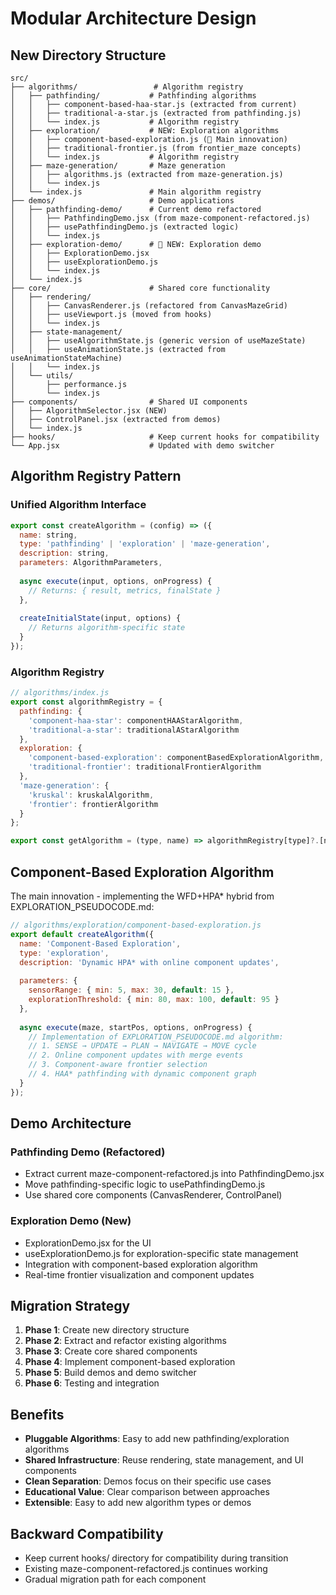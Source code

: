 # Modular Architecture Design

## New Directory Structure

```
src/
├── algorithms/                 # Algorithm registry
│   ├── pathfinding/           # Pathfinding algorithms  
│   │   ├── component-based-haa-star.js (extracted from current)
│   │   ├── traditional-a-star.js (extracted from pathfinding.js)
│   │   └── index.js           # Algorithm registry
│   ├── exploration/           # NEW: Exploration algorithms
│   │   ├── component-based-exploration.js (🚀 Main innovation)
│   │   ├── traditional-frontier.js (from frontier_maze concepts)
│   │   └── index.js           # Algorithm registry
│   ├── maze-generation/       # Maze generation
│   │   ├── algorithms.js (extracted from maze-generation.js)
│   │   └── index.js
│   └── index.js               # Main algorithm registry
├── demos/                     # Demo applications
│   ├── pathfinding-demo/      # Current demo refactored
│   │   ├── PathfindingDemo.jsx (from maze-component-refactored.js)
│   │   ├── usePathfindingDemo.js (extracted logic)
│   │   └── index.js
│   ├── exploration-demo/      # 🎯 NEW: Exploration demo
│   │   ├── ExplorationDemo.jsx
│   │   ├── useExplorationDemo.js
│   │   └── index.js
│   └── index.js
├── core/                      # Shared core functionality  
│   ├── rendering/
│   │   ├── CanvasRenderer.js (refactored from CanvasMazeGrid)
│   │   ├── useViewport.js (moved from hooks)
│   │   └── index.js
│   ├── state-management/
│   │   ├── useAlgorithmState.js (generic version of useMazeState)
│   │   ├── useAnimationState.js (extracted from useAnimationStateMachine)
│   │   └── index.js
│   └── utils/
│       ├── performance.js
│       └── index.js
├── components/                # Shared UI components
│   ├── AlgorithmSelector.jsx (NEW)
│   ├── ControlPanel.jsx (extracted from demos)
│   └── index.js
├── hooks/                     # Keep current hooks for compatibility
└── App.jsx                    # Updated with demo switcher
```

## Algorithm Registry Pattern

### Unified Algorithm Interface
```javascript
export const createAlgorithm = (config) => ({
  name: string,
  type: 'pathfinding' | 'exploration' | 'maze-generation',
  description: string,
  parameters: AlgorithmParameters,
  
  async execute(input, options, onProgress) {
    // Returns: { result, metrics, finalState }
  },
  
  createInitialState(input, options) {
    // Returns algorithm-specific state
  }
});
```

### Algorithm Registry
```javascript
// algorithms/index.js
export const algorithmRegistry = {
  pathfinding: {
    'component-haa-star': componentHAAStarAlgorithm,
    'traditional-a-star': traditionalAStarAlgorithm
  },
  exploration: {
    'component-based-exploration': componentBasedExplorationAlgorithm,
    'traditional-frontier': traditionalFrontierAlgorithm
  },
  'maze-generation': {
    'kruskal': kruskalAlgorithm,
    'frontier': frontierAlgorithm
  }
};

export const getAlgorithm = (type, name) => algorithmRegistry[type]?.[name];
```

## Component-Based Exploration Algorithm

The main innovation - implementing the WFD+HPA* hybrid from EXPLORATION_PSEUDOCODE.md:

```javascript
// algorithms/exploration/component-based-exploration.js
export default createAlgorithm({
  name: 'Component-Based Exploration',
  type: 'exploration',
  description: 'Dynamic HPA* with online component updates',
  
  parameters: {
    sensorRange: { min: 5, max: 30, default: 15 },
    explorationThreshold: { min: 80, max: 100, default: 95 }
  },
  
  async execute(maze, startPos, options, onProgress) {
    // Implementation of EXPLORATION_PSEUDOCODE.md algorithm:
    // 1. SENSE → UPDATE → PLAN → NAVIGATE → MOVE cycle
    // 2. Online component updates with merge events
    // 3. Component-aware frontier selection
    // 4. HAA* pathfinding with dynamic component graph
  }
});
```

## Demo Architecture

### Pathfinding Demo (Refactored)
- Extract current maze-component-refactored.js into PathfindingDemo.jsx
- Move pathfinding-specific logic to usePathfindingDemo.js
- Use shared core components (CanvasRenderer, ControlPanel)

### Exploration Demo (New)
- ExplorationDemo.jsx for the UI
- useExplorationDemo.js for exploration-specific state management
- Integration with component-based exploration algorithm
- Real-time frontier visualization and component updates

## Migration Strategy

1. **Phase 1**: Create new directory structure
2. **Phase 2**: Extract and refactor existing algorithms
3. **Phase 3**: Create core shared components
4. **Phase 4**: Implement component-based exploration
5. **Phase 5**: Build demos and demo switcher
6. **Phase 6**: Testing and integration

## Benefits

- **Pluggable Algorithms**: Easy to add new pathfinding/exploration algorithms
- **Shared Infrastructure**: Reuse rendering, state management, and UI components
- **Clean Separation**: Demos focus on their specific use cases
- **Educational Value**: Clear comparison between approaches
- **Extensible**: Easy to add new algorithm types or demos

## Backward Compatibility

- Keep current hooks/ directory for compatibility during transition
- Existing maze-component-refactored.js continues working
- Gradual migration path for each component